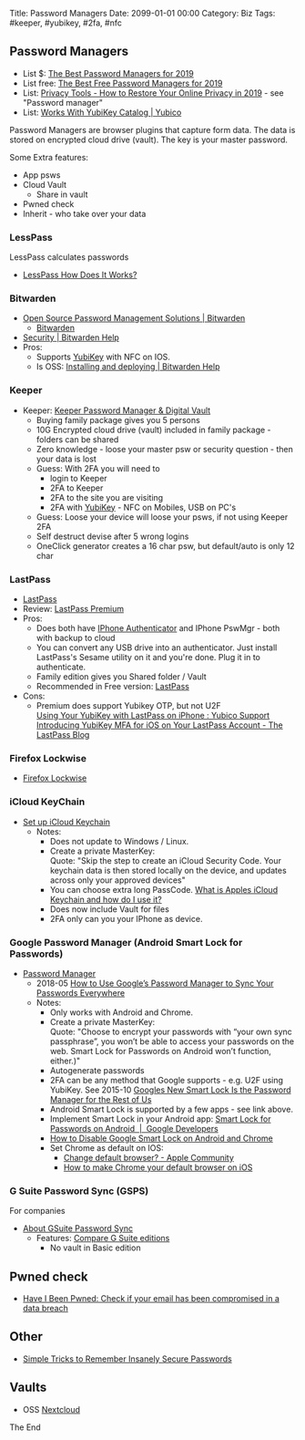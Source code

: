 Title:  Password Managers
Date: 2099-01-01 00:00
Category: Biz
Tags: #keeper, #yubikey, #2fa, #nfc

## Password Managers

* List $: [The Best Password Managers for 2019](https://www.pcmag.com/roundup/300318/the-best-password-managers#)
* List free: [The Best Free Password Managers for 2019](https://www.pcmag.com/roundup/331555/the-best-free-password-managers)
* List: [Privacy Tools - How to Restore Your Online Privacy in 2019](https://restoreprivacy.com/privacy-tools/) - see "Password manager"
* List: [Works With YubiKey Catalog | Yubico](https://www.yubico.com/works-with-yubikey/catalog/#protocol=all&usecase=password-management&key=all)

Password Managers are browser plugins that capture form data. The data is stored on encrypted cloud drive (vault). The key is your master password.

Some Extra features:

* App psws
* Cloud Vault
    * Share in vault
* Pwned check
* Inherit - who take over your data

### LessPass

LessPass calculates passwords

* [LessPass How Does It Works?](https://blog.lesspass.com/lesspass-how-it-works-dde742dd18a4)

### Bitwarden

* [Open Source Password Management Solutions | Bitwarden](https://bitwarden.com/)
    * [Bitwarden](https://github.com/bitwarden)
* [Security | Bitwarden Help](https://help.bitwarden.com/security/)
* Pros:
    * Supports [YubiKey](https://help.bitwarden.com/article/setup-two-step-login-yubikey/) with NFC on IOS.
    * Is OSS: [Installing and deploying | Bitwarden Help](https://help.bitwarden.com/article/install-on-premise/)

### Keeper

* Keeper: [Keeper Password Manager & Digital Vault](https://www.pcmag.com/review/326390/keeper-password-manager-digital-vault)
    * Buying family package gives you 5 persons
    * 10G Encrypted cloud drive (vault) included in family package - folders can be shared
    * Zero knowledge - loose your master psw or security question - then your data is lost
    * Guess: With 2FA you will need to 
        * login to Keeper
        * 2FA to Keeper
        * 2FA to the site you are visiting
        * 2FA with [YubiKey](SecAuthenticationFidoU2F.md) - NFC on Mobiles, USB on PC's
    * Guess: Loose your device will loose your psws, if not using Keeper 2FA
    * Self destruct devise after 5 wrong logins
    * OneClick generator creates a 16 char psw, but default/auto is only 12 char

### LastPass

* [LastPass](https://www.lastpass.com/)
* Review: [LastPass Premium](https://www.pcmag.com/review/317692/lastpass-4-0-premium)
* Pros:
    * Does both have [IPhone Authenticator](https://lastpass.com/auth/) and IPhone PswMgr - both with backup to cloud
    * You can convert any USB drive into an authenticator. Just install LastPass's Sesame utility on it and you're done. Plug it in to authenticate.
    * Family edition gives you Shared folder / Vault
    * Recommended in Free version: [LastPass](https://www.pcmag.com/review/317662/lastpass)
* Cons: 
    * Premium does support Yubikey OTP, but not U2F  
    [Using Your YubiKey with LastPass on iPhone : Yubico Support](https://support.yubico.com/support/solutions/articles/15000006425-using-your-yubikey-with-lastpass-on-iphone)  
    [Introducing YubiKey MFA for iOS on Your LastPass Account - The LastPass Blog](https://blog.lastpass.com/2018/05/introducing-yubikey-mfa-for-ios-on-your-lastpass-account.html/)

### Firefox Lockwise

* [‎Firefox Lockwise](https://apps.apple.com/us/app/firefox-lockwise/id1314000270)

### iCloud KeyChain

* [Set up iCloud Keychain](https://support.apple.com/en-us/HT204085)
    * Notes: 
        * Does not update to Windows / Linux.
        * Create a private MasterKey:  
        Quote: "Skip the step to create an iCloud Security Code. Your keychain data is then stored locally on the device, and updates across only your approved devices"
        * You can choose extra long PassCode. [What is Apples iCloud Keychain and how do I use it?](https://newatlas.com/apple-icloud-keychain-ios7/30301/)
        * Does now include Vault for files
        * 2FA only can you your IPhone as device.

### Google Password Manager (Android Smart Lock for Passwords)

* [Password Manager](https://passwords.google.com/)
    * 2018-05 [How to Use Google’s Password Manager to Sync Your Passwords Everywhere](https://www.howtogeek.com/231237/how-to-use-google%E2%80%99s-password-manager-to-sync-your-passwords-everywhere/)
    * Notes:
        * Only works with Android and Chrome.
        * Create a private MasterKey:  
        Quote: "Choose to encrypt your passwords with “your own sync passphrase”, you won’t be able to access your passwords on the web. Smart Lock for Passwords on Android won’t function, either.)"
        * Autogenerate passwords
        * 2FA can be any method that Google supports - e.g. U2F using YubiKey. See 2015-10 [Googles New Smart Lock Is the Password Manager for the Rest of Us](https://lifehacker.com/googles-new-smart-lock-is-the-password-manager-for-the-1710352668)
        * Android Smart Lock is supported by a few apps - see link above.
        * Implement Smart Lock in your Android app: [Smart Lock for Passwords on Android &nbsp;|&nbsp; Google Developers](https://developers.google.com/identity/smartlock-passwords/android/)
        * [How to Disable Google Smart Lock on Android and Chrome](https://www.guidingtech.com/disable-google-smart-lock-android-chrome/)
        * Set Chrome as default on IOS:
            * [Change default browser? - Apple Community](https://discussions.apple.com/thread/8317628)
            * [How to make Chrome your default browser on iOS](https://www.idownloadblog.com/2014/02/02/make-chrome-default-browser-ios/)

### G Suite Password Sync (GSPS)

For companies

* [About GSuite Password Sync](https://support.google.com/a/answer/2611859?hl=en)
    * Features: [Compare G Suite editions](https://gsuite.google.com/compare-editions/?feature=product_suite)
        * No vault in Basic edition


## Pwned check

* [Have I Been Pwned: Check if your email has been compromised in a data breach](https://haveibeenpwned.com/)

## Other

* [Simple Tricks to Remember Insanely Secure Passwords](https://www.pcmag.com/article/359862/simple-tricks-to-remember-insanely-secure-passwords)

## Vaults

* OSS [Nextcloud](https://nextcloud.com/)

The End
